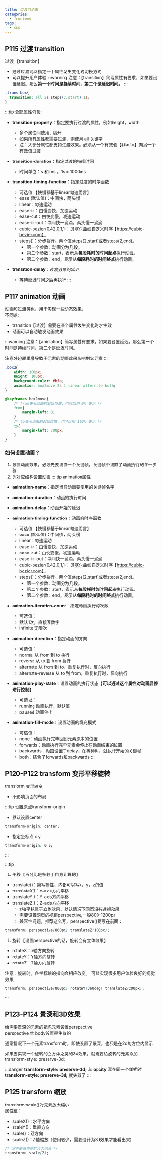 ```yaml
---
title: 过渡与动画
categories:
  - frontend
tags:
  - css
---
```


## P115 过渡 transition
过渡 【transition】  
* 通过过渡可以指定一个属性发生变化的切换方式
* 可以提升用户体验
:::warning
注意：【transition】简写属性有要求，如果要设置延迟。那么**第一个时间是持续时间，第二个是延迟时间。**
:::
```css
.trans-box{
  transition: all 2s steps(2,start) 1s;
}
```


:::tip 全部属性包含:
* **transition-property**：指定要执行过渡的属性，例如height，width
  * 多个属性间使用 , 隔开
  * 如果所有属性都需要过渡，则使用 all 关键字
  * 注：大部分属性都支持过渡效果。必须从一个有效值【非auto】向另一个有效值过渡
* **transition-duration**：指定过渡的持续时间
  * 时间单位：s 和 ms 。1s = 1000ms

* **transition-timing-function**：指定过度的时序函数
  * 可选值 【快慢都基于linear匀速而言】
  * ease (默认值)：中间快，两头慢
  * linear：匀速运动
  * ease-in：由慢变快，加速运动
  * ease-out：由快变慢，减速运动
  * ease-in-out：中间快一滴滴，两头慢一滴滴
  * cubic-bezier(0.42,0,1,1)：贝塞尔曲线自定义时序【https://cubic-bezier.com】
  * steps()：分步执行。两个值steps(2,start)或者steps(2,end)。
    * 第一个参数：动画分为几段。
    * 第二个参数：start，表示从**每段耗时的时间起点**执行动画。
    * 第二个参数：end，表示从**每段耗时的时间终点**执行动画。

* **transition-delay**：过渡效果的延迟
  * 等待延迟时间之后再执行
:::

## P117 animation 动画
动画和过渡类似，用于实现一些动态效果。  
不同点:  
* transition【过渡】需要在某个属性发生变化时才生效
* 动画可以自动触发动画效果

:::warning
注意：【animation】简写属性有要求，如果要设置延迟。那么第一个时间是持续时间，第二个是延迟时间。

注意外边距重叠导致子元素的动画效果影响到父元素
:::
```css
.box2{
    width: 100px;
    height: 100px;
    background-color: #bfa;
    animation: box2move 2s 3 linear alternate both;
}

@keyframes box2move{
    /* from表示动画的起始位置，也可以用 0% 表示 */
    from{
        margin-left: 0;
    }
    /* to表示动画的起始位置，也可以用 100% 表示 */
    to{
        margin-left: 700px;
    }
}
```

### 如何设置动画？
1. 设置动画效果，必须先要设置一个关键帧，关键帧中设置了动画执行的每一步骤
2. 为对应结构设置动画
::: tip animation属性
 * **animation-name**：指定当前动画要使用的关键帧名字
 * **animation-duration**：动画的执行时间
 * **animation-delay**：动画开始的延迟
 * **animation-timing-function**：动画的时序函数
   * 可选值 【快慢都基于linear匀速而言】
   * ease (默认值)：中间快，两头慢
   * linear：匀速运动
   * ease-in：由慢变快，加速运动
   * ease-out：由快变慢，减速运动
   * ease-in-out：中间快一滴滴，两头慢一滴滴
   * cubic-bezier(0.42,0,1,1)：贝塞尔曲线自定义时序【https://cubic-bezier.com】
   * steps()：分步执行。两个值steps(2,start)或者steps(2,end)。
     * 第一个参数：动画分为几段。
     * 第二个参数：start，表示从**每段耗时的时间起点**执行动画。
     * 第二个参数：end，表示从**每段耗时的时间终点**执行动画。
 * **animation-iteration-count**：指定动画执行的次数
   * 可选值：
   * 默认1次，直接写数字
   * infinite 无限次

 * **animation-direction**：指定动画的方向
   * 可选值：
   * normal 从 from 到 to 执行
   * reverse 从 to 到 from 执行
   * alternate 从 from 到 to。重复执行时，反向执行
   * alternate-reverse 从 to 到 from。重复执行时，反向执行

 * **animation-play-state**：设置动画的执行状态【**可以通过这个属性对动画启停进行控制**】
   * 可选址：
   * running 动画执行，默认值
   * paused 动画停止

 * **animation-fill-mode**：设置动画的填充模式
   * 可选值：
   * none：动画执行完毕回到元素原本的位置
   * forwards：动画执行完毕元素会停止在动画结束的位置
   * backwards：动画设置了delay，在等待时，就执行开始的关键帧
   * both：结合了forwards和backwards
:::


## P120-P122 transform 变形平移旋转
transform 变形转变  
- 不影响页面的布局

:::tip
设置原点transform-origin
* 默认设置center
```css
transform-origin: center;
```
* 指定坐标点 x y
```css
transform-origin: 0 0;
```
:::

:::tip
1. 平移【百分比是相较于自身计算的】
* translate()：简写属性，内部可以写x，y，z的值
* translateX()：x-axis方向平移
* translateY()：Y-axis方向平移
* translateZ()：Z-axis方向平移
  * z轴平移属于立体效果，默认情况下网页没有透视效果
  * 需要设置网页的视距perspective,一般800-1200px
  * 兼容性问题，推荐这么写，perspective()要写在前面：
```css  
transform: perspective(800px) translateZ(100px);
```
1. 旋转【设置perspective的话，旋转会有立体效果】
* rotateX：x轴方向旋转
* rotateY：Y轴方向旋转
* rotateZ：Z轴方向旋转

注意：旋转时，各坐标轴的指向会相应改变。
可以实现很多用户体验良好的视觉效果
```css
transform: perspective(800px) rotateY(360deg) translateZ(200px);
```
:::

## P123-P124 景深和3D效果
给需要景深的元素的祖先元素设置perspective  
perspective 给 body设置是生效的

通常情况下一个元素transform时，即使设置了景深，也只是在2d的方位内显示

如果要实现一个旋转的立方体之类的3d效果。就需要给旋转的元素添加transform-style: preserve-3d;

:::danger
**transform-style: preserve-3d;** 与 **opcity** 写在同一个样式时  
**transform-style: preserve-3d;** 就失效了
:::

## P125 transform 缩放
transform:scale()对元素放大缩小  
属性值：
* scaleX()：水平方向
* scaleY()：垂直方向
* scale()：双方向
* scaleZ()：Z轴缩放（使用较少，需要设计为3d效果才能看出来）
```css
/* 水平垂直方向扩大为两倍 */
transform: scale(2);
```